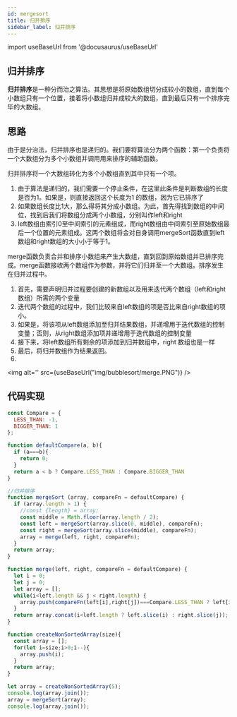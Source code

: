```yaml
---
id: mergesort
title: 归并排序
sidebar_label: 归并排序
---
```


import useBaseUrl from '@docusaurus/useBaseUrl'

## 归并排序
**归并排序**是一种分而治之算法。其思想是将原始数组切分成较小的数组，直到每个小数组只有一个位置，接着将小数组归并成较大的数组，直到最后只有一个排序完毕的大数组。

## 思路
由于是分治法，归并排序也是递归的。我们要将算法分为两个函数：第一个负责将一个大数组分为多个小数组并调用用来排序的辅助函数。

归并排序将一个大数组转化为多个小数组直到其中只有一个项。

1. 由于算法是递归的，我们需要一个停止条件，在这里此条件是判断数组的长度是否为1。如果是，则直接返回这个长度为1 的数组，因为它已排序了
2. 如果数组长度比1大，那么得将其分成小数组。为此，首先得找到数组的中间位，找到后我们将数组分成两个小数组，分别叫作left和right
3. left数组由索引0至中间索引的元素组成，而right数组由中间索引至原始数组最后一个位置的元素组成。这两个数组将会对自身调用mergeSort函数直到left数组和right数组的大小小于等于1。

merge函数负责合并和排序小数组来产生大数组，直到回到原始数组并已排序完成。merge函数接收两个数组作为参数，并将它们归并至一个大数组。排序发生在归并过程中。

1. 首先，需要声明归并过程要创建的新数组以及用来迭代两个数组（left和right数组）所需的两个变量
2. 迭代两个数组的过程中，我们比较来自left数组的项是否比来自right数组的项小。
3. 如果是，将该项从left数组添加至归并结果数组，并递增用于迭代数组的控制变量；否则，从right数组添加项并递增用于迭代数组的控制变量
4. 接下来，将left数组所有剩余的项添加到归并数组中，right 数组也是一样
5. 最后，将归并数组作为结果返回。
6. 
<img alt='' src={useBaseUrl("img/bubblesort/merge.PNG")} />

## 代码实现
```javascript
const Compare = {
  LESS_THAN: -1,
  BIGGER_THAN: 1
};

function defaultCompare(a, b){
  if (a===b){
    return 0;
  }
  return a < b ? Compare.LESS_THAN : Compare.BIGGER_THAN
}

//归并排序
function mergeSort (array, compareFn = defaultCompare) {
  if (array.length > 1) {
    //const {length} = array;
    const middle = Math.floor(array.length / 2);
    const left = mergeSort(array.slice(0, middle), compareFn);
    const right = mergeSort(array.slice(middle), compareFn);
    array = merge(left, right, compareFn);
  }
  return array;
}

function merge(left, right, compareFn = defaultCompare) {
  let i = 0;
  let j = 0;
  let array = [];
  while(i<left.length && j < right.length) {
    array.push(compareFn(left[i],right[j])===Compare.LESS_THAN ? left[i++] : right[j++]);
  }
  return array.concat(i<left.length ? left.slice(i) : right.slice(j));
}

function createNonSortedArray(size){
  const array = [];
  for(let i=size;i>0;i--){
    array.push(i);
  }
  return array;
}

let array = createNonSortedArray(5);
console.log(array.join());
array = mergeSort(array);
console.log(array.join());

```
